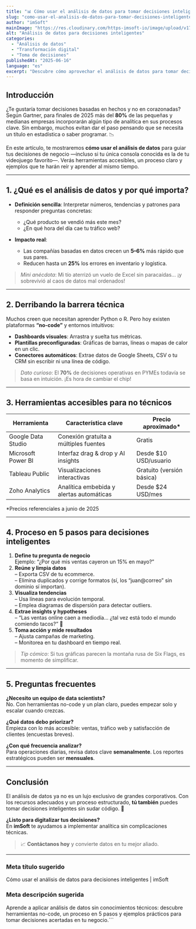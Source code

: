 ```yaml
---
title: "📊 Cómo usar el análisis de datos para tomar decisiones inteligentes (incluso si no eres técnico)"
slug: "como-usar-el-analisis-de-datos-para-tomar-decisiones-inteligentes-incluso-si-no-eres-tecnico"
author: "imSoft"
mainImage: "https://res.cloudinary.com/https-imsoft-io/image/upload/v1750115994/imsoft-images/articles/como-usar-el-analisis-de-datos-para-tomar-decisiones-inteligentes-incluso-si-no-eres-tecnico.png"
alt: "Análisis de datos para decisiones inteligentes"
categories:
  - "Análisis de datos"
  - "Transformación digital"
  - "Toma de decisiones"
publishedAt: "2025-06-16"
language: "es"
excerpt: "Descubre cómo aprovechar el análisis de datos para tomar decisiones acertadas en tu negocio, sin necesidad de conocimientos técnicos."
---
```


## Introducción

¿Te gustaría tomar decisiones basadas en hechos y no en corazonadas? Según Gartner, para finales de 2025 más del **80%** de las pequeñas y medianas empresas incorporarán algún tipo de analítica en sus procesos clave. Sin embargo, muchos evitan dar el paso pensando que se necesita un título en estadística o saber programar. 📉

En este artículo, te mostraremos **cómo usar el análisis de datos** para guiar tus decisiones de negocio —incluso si tu única consola conocida es la de tu videojuego favorito—. Verás herramientas accesibles, un proceso claro y ejemplos que te harán reír y aprender al mismo tiempo.

---

## 1. ¿Qué es el análisis de datos y por qué importa?

- **Definición sencilla**: Interpretar números, tendencias y patrones para responder preguntas concretas:  
  - ¿Qué producto se vendió más este mes?  
  - ¿En qué hora del día cae tu tráfico web?  

- **Impacto real**:  
  - Las compañías basadas en datos crecen un **5–6%** más rápido que sus pares.  
  - Reducen hasta un **25%** los errores en inventario y logística.  

> _Mini anécdota_: Mi tío aterrizó un vuelo de Excel sin paracaídas… ¡y sobrevivió al caos de datos mal ordenados!

---

## 2. Derribando la barrera técnica

Muchos creen que necesitan aprender Python o R. Pero hoy existen plataformas **“no-code”** y entornos intuitivos:

- **Dashboards visuales**: Arrastra y suelta tus métricas.  
- **Plantillas preconfiguradas**: Gráficas de barras, líneas o mapas de calor en un clic.  
- **Conectores automáticos**: Extrae datos de Google Sheets, CSV o tu CRM sin escribir ni una línea de código.

> _Dato curioso_: El **70%** de decisiones operativas en PYMEs todavía se basa en intuición. ¡Es hora de cambiar el chip!

---

## 3. Herramientas accesibles para no técnicos

| Herramienta      | Característica clave                   | Precio aproximado*      |
|------------------|----------------------------------------|-------------------------|
| Google Data Studio | Conexión gratuita a múltiples fuentes | Gratis                  |
| Microsoft Power BI | Interfaz drag & drop y AI insights   | Desde \$10 USD/usuario  |
| Tableau Public   | Visualizaciones interactivas           | Gratuito (versión básica) |
| Zoho Analytics   | Analítica embebida y alertas automáticas | Desde \$24 USD/mes      |

*Precios referenciales a junio de 2025

---

## 4. Proceso en 5 pasos para decisiones inteligentes

1. **Define tu pregunta de negocio**  
   Ejemplo: “¿Por qué mis ventas cayeron un 15% en mayo?”  
2. **Reúne y limpia datos**  
   – Exporta CSV de tu ecommerce.  
   – Elimina duplicados y corrige formatos (sí, los “juan@correo” sin dominio sí importan).  
3. **Visualiza tendencias**  
   – Usa líneas para evolución temporal.  
   – Emplea diagramas de dispersión para detectar outliers.  
4. **Extrae insights y hypotheses**  
   – “Las ventas online caen a mediodía… ¿tal vez está todo el mundo comiendo tacos?” 🌮  
5. **Toma acción y mide resultados**  
   – Ajusta campañas de marketing.  
   – Monitorea en tu dashboard en tiempo real.  

> _Tip cómico_: Si tus gráficas parecen la montaña rusa de Six Flags, es momento de simplificar.

---

## 5. Preguntas frecuentes

**¿Necesito un equipo de data scientists?**  
No. Con herramientas no-code y un plan claro, puedes empezar solo y escalar cuando crezcas.

**¿Qué datos debo priorizar?**  
Empieza con lo más accesible: ventas, tráfico web y satisfacción de clientes (encuestas breves).

**¿Con qué frecuencia analizar?**  
Para operaciones diarias, revisa datos clave **semanalmente**. Los reportes estratégicos pueden ser **mensuales**.

---

## Conclusión

El análisis de datos ya no es un lujo exclusivo de grandes corporativos. Con los recursos adecuados y un proceso estructurado, **tú también** puedes tomar decisiones inteligentes sin sudar código. 🚀

**¿Listo para digitalizar tus decisiones?**  
En **imSoft** te ayudamos a implementar analítica sin complicaciones técnicas.  
> 📈 **Contáctanos hoy** y convierte datos en tu mejor aliado.

---

### Meta título sugerido  
Cómo usar el análisis de datos para decisiones inteligentes | imSoft

### Meta descripción sugerida  
Aprende a aplicar análisis de datos sin conocimientos técnicos: descubre herramientas no-code, un proceso en 5 pasos y ejemplos prácticos para tomar decisiones acertadas en tu negocio.```

